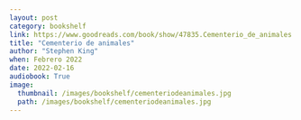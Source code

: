 ```yaml
---
layout: post
category: bookshelf
link: https://www.goodreads.com/book/show/47835.Cementerio_de_animales
title: "Cementerio de animales"
author: "Stephen King"
when: Febrero 2022
date: 2022-02-16
audiobook: True
image:
  thumbnail: /images/bookshelf/cementeriodeanimales.jpg
  path: /images/bookshelf/cementeriodeanimales.jpg
---
```

